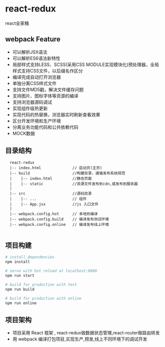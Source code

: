 # react-redux
react全家桶
## webpack Feature

   - 可以解析JSX语法
   - 可以解析ES6语法新特性
   - 局部样式支持LESS、SCSS(采用CSS MODULE实现模块化)预处理器，全局样式支持CSS文件，以后缀名作区分
   - 编译完成自动打开浏览器
   - 单独分离CSS样式文件
   - 支持文件MD5戳，解决文件缓存问题
   - 支持图片、图标字体等资源的编译
   - 支持浏览器源码调试
   - 实现组件级热更新
   - 实现代码的热替换，浏览器实时刷新查看效果
   - 区分开发环境和生产环境
   - 分离业务功能代码和公共依赖代码  
   - MOCK数据
    
##  目录结构
```
  react-redux
  |-- index.html              // 启动页(主页)
  |-- build                   //构建目录，遵循发布系统规范
  |    |-- index.html         //静态页面
  |    |-- static             //资源文件发布到cdn,或发布到服务器  
  |
  |-- src                     //源码目录
  |    |-- ...                // 组件
  |    |-- App.jsx            //js 入口文件
  |
  |-- webpack.config.hot      // 本地热编译
  |-- webpack.config.build    // 编译发布测试环境
  |-- webpack.config.online   // 编译发布线上环境
 
```


## 项目构建

``` bash
# install dependencies
npm install

# serve with hot reload at localhost:8080
npm run start

# build for production with test
npm run build

# build for production with online
npm run online
```

  
## 项目架构 
  
   - 项目采用 React 框架 , react-redux做数据状态管理,react-router做路由转发
   - 用 webpack 编译打包项目,实现生产,预发,线上不同环境下的调试开发


